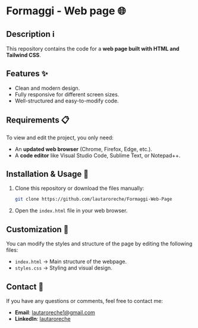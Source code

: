 # Formaggi - Web page 🌐  

## Description ℹ️
This repository contains the code for a **web page built with HTML and Tailwind CSS**.

## Features ✨  
- Clean and modern design.
- Fully responsive for different screen sizes.
- Well-structured and easy-to-modify code.

## Requirements 📋  
To view and edit the project, you only need:  
- An **updated web browser** (Chrome, Firefox, Edge, etc.).  
- A **code editor** like Visual Studio Code, Sublime Text, or Notepad++.  

## Installation & Usage 🚀  
1. Clone this repository or download the files manually:  
   ```bash
   git clone https://github.com/lautaroreche/Formaggi-Web-Page
2. Open the `index.html` file in your web browser.

## Customization 🎨
You can modify the styles and structure of the page by editing the following files:
- `index.html` → Main structure of the webpage.
- `styles.css` → Styling and visual design.

## Contact 📧
If you have any questions or comments, feel free to contact me:
- **Email**: lautaroreche1@gmail.com
- **LinkedIn**: [lautaroreche](https://www.linkedin.com/in/lautaroreche/)
